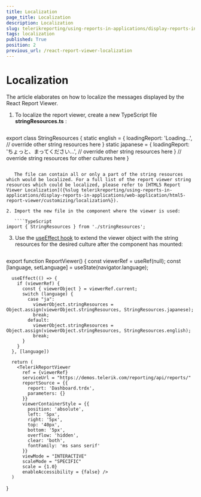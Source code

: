 ```yaml
---
title: Localization
page_title: Localization 
description: Localization
slug: telerikreporting/using-reports-in-applications/display-reports-in-applications/web-application/react-report-viewer/customizing/localization
tags: localization
published: True
position: 2
previous_url: /react-report-viewer-localization
---
```


# Localization

The article elaborates on how to localize the messages displayed by the React Report Viewer.

1. To localize the report viewer, create a new TypeScript file __stringResources.ts__ :

   ````TypeScript
export class StringResources {
		static english = {
			loadingReport: 'Loading...',
			// override other string resources here
		}
		static japanese = {
			loadingReport: 'ちょっと、まってください...',
			// override other string resources here
		}
		// override string resources for other cultures here
}
````

   The file can contain all or only a part of the string resources which would be localized. For a full list of the report viewer string resources which could be localized, please refer to [HTML5 Report Viewer Localization]({%slug telerikreporting/using-reports-in-applications/display-reports-in-applications/web-application/html5-report-viewer/customizing/localization%}).

2. Import the new file in the component where the viewer is used: 

   ````TypeScript
import { StringResources } from './stringResources';
````


3. Use the [useEffect hook](https://reactjs.org/docs/hooks-effect.html) to extend the viewer object with the string resources for the desired culture after the component has mounted: 

   ````TypeScript
export function ReportViewer() {
	  const viewerRef = useRef(null);
	  const [language, setLanguage] = useState(navigator.language);

	  useEffect(() => {
		if (viewerRef) {
		  const { viewerObject } = viewerRef.current;
		  switch (language) {
			case "ja":
			  viewerObject.stringResources = Object.assign(viewerObject.stringResources, StringResources.japanese);
			  break;
			default:
			  viewerObject.stringResources = Object.assign(viewerObject.stringResources, StringResources.english);
			  break;
		  }
		}
	  }, [language])

	  return (
		<TelerikReportViewer
		  ref = {viewerRef}
		  serviceUrl = "https://demos.telerik.com/reporting/api/reports/"
		  reportSource = {{
			report: 'Dashboard.trdx',
			parameters: {}
		  }}
		  viewerContainerStyle = {{
			position: 'absolute',
			left: '5px',
			right: '5px',
			top: '40px',
			bottom: '5px',
			overflow: 'hidden',
			clear: 'both',
			fontFamily: 'ms sans serif'
		  }}
		  viewMode = "INTERACTIVE"
		  scaleMode = "SPECIFIC"
		  scale = {1.0}
		  enableAccessibility = {false} />
	  )
}
````

